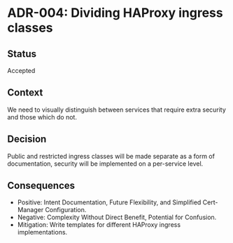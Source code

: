# ADR-004: Dividing HAProxy ingress classes
## Status
Accepted

## Context
We need to visually distinguish between services that require extra security and those which do not.

## Decision
Public and restricted ingress classes will be made separate as a form of documentation, security will be implemented on a per-service level.

## Consequences
- Positive: Intent Documentation, Future Flexibility, and Simplified Cert-Manager Configuration.
- Negative: Complexity Without Direct Benefit, Potential for Confusion.
- Mitigation: Write templates for different HAProxy ingress implementations.